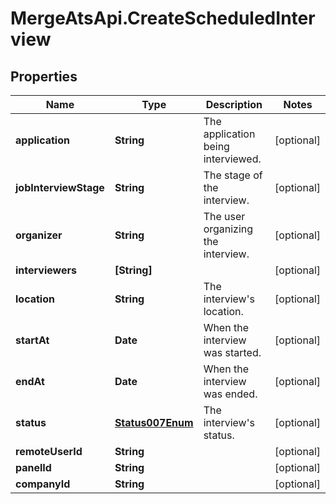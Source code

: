 # MergeAtsApi.CreateScheduledInterview

## Properties

Name | Type | Description | Notes
------------ | ------------- | ------------- | -------------
**application** | **String** | The application being interviewed. | [optional] 
**jobInterviewStage** | **String** | The stage of the interview. | [optional] 
**organizer** | **String** | The user organizing the interview. | [optional] 
**interviewers** | **[String]** |  | [optional] 
**location** | **String** | The interview&#39;s location. | [optional] 
**startAt** | **Date** | When the interview was started. | [optional] 
**endAt** | **Date** | When the interview was ended. | [optional] 
**status** | [**Status007Enum**](Status007Enum.md) | The interview&#39;s status. | [optional] 
**remoteUserId** | **String** |  | [optional] 
**panelId** | **String** |  | [optional] 
**companyId** | **String** |  | [optional] 


